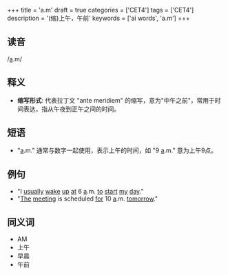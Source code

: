 +++
title = 'a.m'
draft = true
categories = ['CET4']
tags = ['CET4']
description = '(缩)上午，午前'
keywords = ['ai words', 'a.m']
+++

## 读音
/[a](/post/a/).m/

## 释义
- **缩写形式**: 代表拉丁文 "ante meridiem" 的缩写，意为"中午之前"，常用于时间表达，指从午夜到正午之间的时间。

## 短语
- "[a](/post/a/).m." 通常与数字一起使用，表示上午的时间，如 "9 [a](/post/a/).m." 意为上午9点。

## 例句
- "I [usually](/post/usually/) [wake](/post/wake/) [up](/post/up/) [at](/post/at/) 6 [a](/post/a/).m. [to](/post/to/) [start](/post/start/) [my](/post/my/) [day](/post/day/)."
- "[The](/post/the/) [meeting](/post/meeting/) is scheduled [for](/post/for/) 10 [a](/post/a/).m. [tomorrow](/post/tomorrow/)."

## 同义词
- AM
- 上午
- 早晨
- 午前
